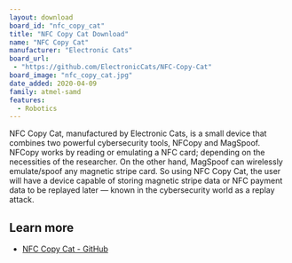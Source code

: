 ```yaml
---
layout: download
board_id: "nfc_copy_cat"
title: "NFC Copy Cat Download"
name: "NFC Copy Cat"
manufacturer: "Electronic Cats"
board_url:
 - "https://github.com/ElectronicCats/NFC-Copy-Cat"
board_image: "nfc_copy_cat.jpg"
date_added: 2020-04-09
family: atmel-samd
features:
  - Robotics
---
```


NFC Copy Cat, manufactured by Electronic Cats, is a small device that combines two powerful cybersecurity tools, NFCopy and MagSpoof. NFCopy works by reading or emulating a NFC card; depending on the necessities of the researcher. On the other hand, MagSpoof can wirelessly emulate/spoof any magnetic stripe card. So using NFC Copy Cat, the user will have a device capable of storing magnetic stripe data or NFC payment data to be replayed later — known in the cybersecurity world as a replay attack.

## Learn more
* [NFC Copy Cat - GitHub](https://github.com/ElectronicCats/NFC-Copy-Cat)
